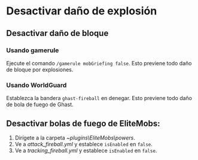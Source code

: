 # Desactivar daño de explosión

## Desactivar daño de bloque

### Usando gamerule

Ejecute el comando `/gamerule mobGriefing false`. Esto previene todo daño de bloque por explosiones.

### Usando WorldGuard

Establezca la bandera `ghast-fireball` en denegar. Esto previene todo daño de bola de fuego de Ghast.

## Desactivar bolas de fuego de EliteMobs:

1. Dirígete a la carpeta *~plugins\EliteMobs\powers*.
2. Ve a *attack_fireball.yml* y establece `isEnabled` en `false`.
3. Ve a *tracking_fireball.yml* y establece `isEnabled` en `false`.